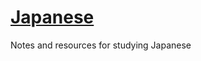 # [Japanese](https://docs.google.com/viewer?url=https://github.com/D-Pow/japanese/raw/master/Japanese%20notes.pdf)

Notes and resources for studying Japanese
